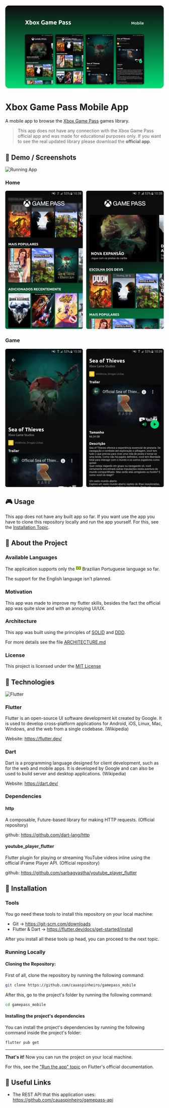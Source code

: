 ![README Cover](/.github/cover.png)

# Xbox Game Pass Mobile App

A mobile app to browse the [Xbox Game Pass](https://www.xbox.com/en-us/xbox-game-pass) games library.

> This app does not have any connection with the Xbox Game Pass official app and was made for educational purposes only. If you want to see the real updated library please download the **official app**.

## :iphone: Demo / Screenshots

![Running App](.github/screen.gif)

### Home

![Running App](.github/home.png)

### Game

![Running App](.github/game.png)

## :video_game: Usage

This app does not have any built app so far. If you want use the app you have to clone this repository locally and run the app yourself. For this, see the [Installation Topic](#construction_worker-installation).

## :page_facing_up: About the Project

### Available Languages

The application supports only the ![BR](/.github/BR.png) Brazilian Portuguese language so far.

The support for the English language isn't planned.

### Motivation

This app was made to improve my flutter skills, besides the fact the official app was quite slow and with an annoying UI/UX.

### Architecture

This app was built using the principles of [SOLID](https://en.wikipedia.org/wiki/SOLID) and [DDD](https://en.wikipedia.org/wiki/Domain-driven_design).

For more details see the file [ARCHITECTURE.md](ARCHITECTURE.md)

### License

This project is licensed under the [MIT License](LICENSE)

## :test_tube: Technologies

![Flutter](https://buttercms.com/static/images/tech_banners/Flutter.2d1998a6f272.png)

### Flutter

Flutter is an open-source UI software development kit created by Google. It is used to develop cross-platform applications for Android, iOS, Linux, Mac, Windows, and the web from a single codebase. (Wikipedia)

Website: https://flutter.dev/

### Dart

Dart is a programming language designed for client development, such as for the web and mobile apps. It is developed by Google and can also be used to build server and desktop applications. (Wikipedia)

Website: https://dart.dev/

### Dependencies

#### http

A composable, Future-based library for making HTTP requests. (Official repository)

github: https://github.com/dart-lang/http

#### youtube_player_flutter

Flutter plugin for playing or streaming YouTube videos inline using the official iFrame Player API. (Official repository)

github: https://github.com/sarbagyastha/youtube_player_flutter

## :construction_worker: Installation

### Tools

You go need these tools to install this repository on your local machine:

- Git -> https://git-scm.com/downloads
- Flutter & Dart -> https://flutter.dev/docs/get-started/install

After you install all these tools up head, you can proceed to the next topic.

### Running Locally

#### Cloning the Repository:

First of all, clone the repository by running the following command:

```bash
git clone https://github.com/cauaspinheiro/gamepass_mobile
```

After this, go to the project's folder by running the following command:

```bash
cd gamepass_mobile
```

#### Installing the project's dependencies

You can install the project's dependencies by running the following command inside the project's folder:

```bash
flutter pub get
```

---

**That's it!** Now you can run the project on your local machine.

For this, see the ["Run the app" topic](https://flutter.dev/docs/get-started/test-drive?tab=terminal) on Flutter's official documentation.

## :link: Useful Links

- The REST API that this application uses: https://github.com/cauaspinheiro/gamepass-api
